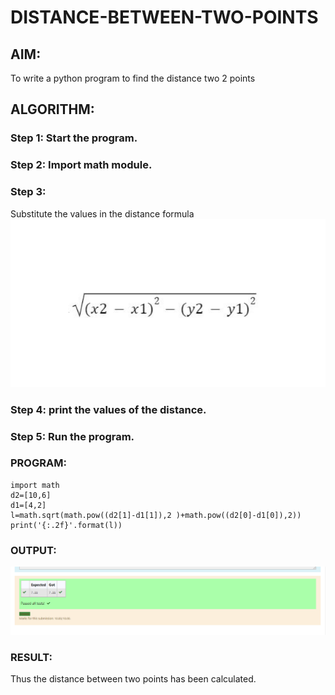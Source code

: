 # DISTANCE-BETWEEN-TWO-POINTS

## AIM:
To write a python program to find the distance two 2 points
## ALGORITHM:
### Step 1: Start the program.
### Step 2: Import math module.
### Step 3: 
Substitute the values in the distance formula  ![formula](guru4.png)
### Step 4: print the values of the distance.
### Step 5: Run the program.
### PROGRAM:
```
import math 
d2=[10,6]
d1=[4,2]
l=math.sqrt(math.pow((d2[1]-d1[1]),2 )+math.pow((d2[0]-d1[0]),2)) 
print('{:.2f}'.format(l))
```
  


### OUTPUT:
![gitlogo](guru3.png)

### RESULT:
Thus the distance between two points has been calculated.
